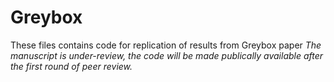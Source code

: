 # Greybox
These files contains code for replication of results from Greybox paper
*The manuscript is under-review, the code will be made publically available after the first round of peer review.*
